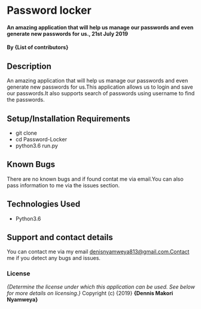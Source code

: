 # Password locker
#### An amazing application that will help us manage our passwords and even generate new passwords for us., 21st July 2019
#### By **{List of contributors}**
## Description
An amazing application that will help us manage our passwords and even generate new passwords for us.This application allows us to login and save our passwords.It also supports search of passwords using username to find the passwords.
## Setup/Installation Requirements
* git clone
* cd Password-Locker
* python3.6 run.py
## Known Bugs
There are no known bugs and if found contat me via email.You can also pass information to me via the issues section.
## Technologies Used
* Python3.6
## Support and contact details
You can contact me via my email denisnyamweya813@gmail.com.Contact me if you detect any bugs and issues.
### License
*{Determine the license under which this application can be used.  See below for more details on licensing.}*
Copyright (c) {2019} **{Dennis Makori Nyamweya}**